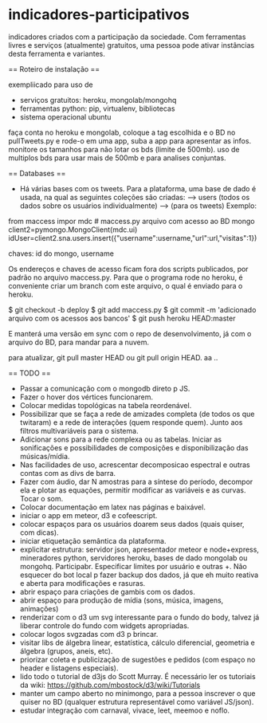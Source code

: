 indicadores-participativos
==========================

indicadores criados com a participação da sociedade.
Com ferramentas livres e serviços (atualmente) gratuitos,
uma pessoa pode ativar instâncias desta ferramenta e variantes.

== Roteiro de instalação ==

exempliicado para uso de
- serviços gratuitos: heroku, mongolab/mongohq
- ferramentas python: pip, virtualenv, bibliotecas
- sistema operacional ubuntu

faça conta no heroku e mongolab, 
coloque a tag escolhida e o BD no pullTweets.py e rode-o em uma app,
suba a app para apresentar as infos.
monitore os tamanhos para não lotar os bds (limite de 500mb).
uso de multiplos bds para usar mais de 500mb e para analises conjuntas.



== Databases ==
- Há várias bases com os tweets. Para a plataforma, uma base de dado é usada, na qual as seguintes coleções são criadas:
--> users (todos os dados sobre os usuários individualmente)
--> (para os tweets)
Exemplo:

from maccess impor mdc # maccess.py arquivo com acesso ao BD mongo
client2=pymongo.MongoClient(mdc.ui)
idUser=client2.sna.users.insert({"username":username,"url":url,"visitas":1})

chaves: id do mongo, username

Os endereços e chaves de acesso ficam fora dos scripts publicados,
por padrão no arquivo maccess.py. Para que o programa rode no heroku,
é conveniente criar um branch com este arquivo, o qual é enviado para
o heroku.

$ git checkout -b deploy
$ git add maccess.py
$ git commit -m 'adicionado arquivo com os acessos aos bancos'
$ git push heroku HEAD:master

E manterá uma versão em sync com o repo de desenvolvimento,
já com o arquivo do BD, para mandar para a nuvem.

para atualizar, git pull master HEAD ou git pull origin HEAD.
aa ..


== TODO ==
- Passar a comunicação com o mongodb direto p JS.
- Fazer o hover dos vértices funcionarem.
- Colocar medidas topológicas na tabela reordenável.
- Possibilizar que se faça a rede de amizades completa (de todos os que twitaram)
e a rede de interações (quem responde quem). Junto aos filtros multivariáveis para o sistema.
- Adicionar sons para a rede complexa ou as tabelas. Iniciar as sonificações e possibilidades
de composições e disponibilização das músicas/mídia.
- Nas facilidades de uso, acrescentar decomposicao espectral e outras contas com as divs de barra.
- Fazer com áudio, dar N<controlavel> amostras para a síntese do período, decompor ela e plotar as equações, permitir modificar as variáveis e as curvas. Tocar o som.
- Colocar documentação em latex nas páginas e baixável.
- iniciar o app em meteor, d3 e cofeescript.
- colocar espaços para os usuários doarem seus dados (quais quiser, com dicas).
- iniciar etiquetação semântica da plataforma.
- explicitar estrutura: servidor json, apresentador meteor e node+express, mineradores python, servidores heroku, bases de dado mongolab ou mongohq. Participabr. Especificar limites por usuário e outras +. Não esquecer do bot local p fazer backup dos dados, já que eh muito reativa e aberta para modificações e rasuras.
- abrir espaço para criações de gambis com os dados.
- abrir espaço para produção de mídia (sons, música, imagens, animações)
- renderizar com o d3 um svg interessante para o fundo do body, talvez já liberar controle do fundo com widgets apropriadas.
- colocar logos svgzadas com d3 p brincar.
- visitar libs de álgebra linear, estatística, cálculo diferencial, geometria e álgebra (grupos, aneis, etc).
- priorizar coleta e publicização de sugestões e pedidos (com espaço no header e listagens especiais).
- lido todo o tutorial de d3js do Scott Murray. É necessário ler os tutoriais da wiki: https://github.com/mbostock/d3/wiki/Tutorials
- manter um campo aberto no minimongo, para a pessoa inscrever o que quiser no BD (qualquer estrutura representável como variável JS/json). 
- estudar integração com carnaval, vivace, leet, meemoo e noflo.
